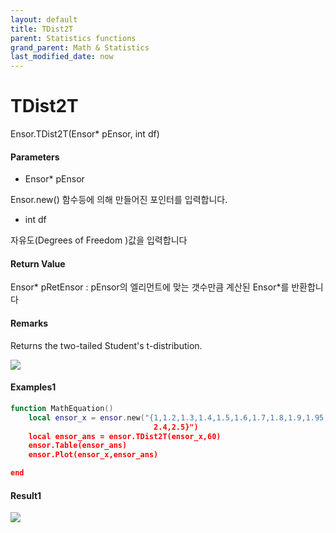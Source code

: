 ```yaml
---
layout: default
title: TDist2T
parent: Statistics functions
grand_parent: Math & Statistics
last_modified_date: now
---
```


# TDist2T

Ensor.TDist2T\(Ensor\* pEnsor, int df\)

#### Parameters

* Ensor\* pEnsor

Ensor.new\(\) 함수등에 의해 만들어진 포인터를 입력합니다.

* int df 

자유도(Degrees of Freedom )값을 입력합니다

#### Return Value

Ensor\* pRetEnsor : pEnsor의 엘리먼트에 맞는 갯수만큼 계산된 Ensor\*를 반환합니다


#### Remarks

Returns the two-tailed Student's t-distribution.

![](./StatisticsAPI/TDist2TGraph.png)


#### Examples1

```lua
function MathEquation()
	local ensor_x = ensor.new("{1,1.2,1.3,1.4,1.5,1.6,1.7,1.8,1.9,1.95,2.0,2.1,2.2,2.3,
								2.4,2.5}")
	local ensor_ans = ensor.TDist2T(ensor_x,60)
	ensor.Table(ensor_ans)
	ensor.Plot(ensor_x,ensor_ans)

end
```

#### Result1

![](./StatisticsAPI/TDist2TResult.png)

